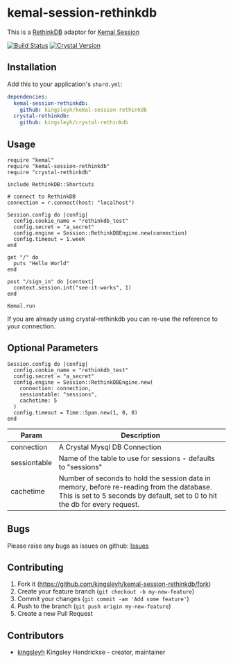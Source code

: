 # kemal-session-rethinkdb

This is a [RethinkDB](http://rethinkdb.com/) adaptor for [Kemal Session](https://github.com/kemalcr/kemal-session)

[![Build Status](https://travis-ci.org/kingsleyh/kemal-session-rethinkdb.svg?branch=master)](https://travis-ci.org/kingsleyh/kemal-session-rethinkdb) [![Crystal Version](https://img.shields.io/badge/crystal%20-0.27.0-brightgreen.svg)](https://crystal-lang.org/api/0.27.0/)

## Installation

Add this to your application's `shard.yml`:

```yaml
dependencies:
  kemal-session-rethinkdb:
    github: kingsleyh/kemal-session-rethinkdb
  crystal-rethinkdb:
    github: kingsleyh/crystal-rethinkdb  
```

## Usage

```crystal
require "kemal"
require "kemal-session-rethinkdb"
require "crystal-rethinkdb"

include RethinkDB::Shortcuts

# connect to RethinkDB
connection = r.connect(host: "localhost")

Session.config do |config|
  config.cookie_name = "rethinkdb_test"
  config.secret = "a_secret"
  config.engine = Session::RethinkDBEngine.new(connection)
  config.timeout = 1.week
end

get "/" do
  puts "Hello World"
end

post "/sign_in" do |context|
  context.session.int("see-it-works", 1)
end

Kemal.run
```

If you are already using crystal-rethinkdb you can re-use the reference to your connection.

## Optional Parameters

```
Session.config do |config|
  config.cookie_name = "rethinkdb_test"
  config.secret = "a_secret"
  config.engine = Session::RethinkDBEngine.new(
    connection: connection,
    sessiontable: "sessions",
    cachetime: 5
  )
  config.timeout = Time::Span.new(1, 0, 0)
end
```

|Param        |Description
|----         |----
|connection   | A Crystal Mysql DB Connection
|sessiontable | Name of the table to use for sessions - defaults to "sessions"
|cachetime    | Number of seconds to hold the session data in memory, before re-reading from the database. This is set to 5 seconds by default, set to 0 to hit the db for every request.

## Bugs

Please raise any bugs as issues on github: [Issues](https://github.com/kingsleyh/kemal-session-rethinkdb/issues)

## Contributing

1. Fork it (<https://github.com/kingsleyh/kemal-session-rethinkdb/fork>)
2. Create your feature branch (`git checkout -b my-new-feature`)
3. Commit your changes (`git commit -am 'Add some feature'`)
4. Push to the branch (`git push origin my-new-feature`)
5. Create a new Pull Request

## Contributors

- [kingsleyh](https://github.com/kingsleyh) Kingsley Hendrickse - creator, maintainer
